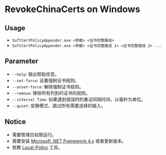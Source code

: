 ﻿RevokeChinaCerts on Windows
==============

## Usage
* `SoftCertPolicyAppender.exe <参数> <证书完整路径>`
* `SoftCertPolicyAppender.exe <参数> <证书完整路径 1> <证书完整路径 2> ...`

## Parameter
* `--help`: 输出帮助信息。
* `--set-force`: 设置强制证书规则。
* `--unset-force`: 解除强制证书规则。
* `--remove`: 移除所有列到的证书的规则。
* `--interval Time`: 如果遇到错误时的重试间隔时间，以毫秒为单位。
* `--quiet`: 安静模式，跳过所有需要选择的输入。

## Notice
* 需要管理员权限运行。
* 需要安装 [Microsoft .NET Framework 4.x](https://www.microsoft.com/en-us/download/details.aspx?id=17718) 或者更新版本。
* 依赖 [Local-Policy](https://bitbucket.org/MartinEden/local-policy/overview) 工具。
